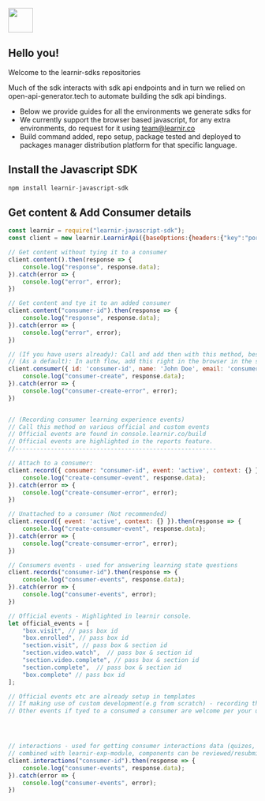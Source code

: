 
[<img src="https://learnir.co/logo.svg" width="50"/>](https://learnir.co/logo.svg)

## Hello you!
Welcome to the learnir-sdks repositories

Much of the sdk interacts with sdk api endpoints and in turn we relied on open-api-generator.tech to
automate building the sdk api bindings.
- Below we provide guides for all the environments we generate sdks for
- We currently support the browser based javascript, for any extra environments, do request for it using team@learnir.co
- Build command added, repo setup, package tested and deployed to packages manager distribution platform for that specific language.



## Install the Javascript SDK
```javascript
npm install learnir-javascript-sdk
```

## Get content & Add Consumer details
````javascript
const learnir = require("learnir-javascript-sdk");
const client = new learnir.LearnirApi({baseOptions:{headers:{"key":"port-access-key-from-console-dashboard"}}});

// Get content without tying it to a consumer
client.content().then(response => {
    console.log("response", response.data);
}).catch(error => {
    console.log("error", error);
})

// Get content and tye it to an added consumer 
client.content("consumer-id").then(response => {
    console.log("response", response.data);
}).catch(error => {
    console.log("error", error);
})

// (If you have users already): Call and add then with this method, best in batches
// (As a default): In auth flow, add this right in the browser in the signup process
client.consumer({ id: 'consumer-id', name: 'John Doe', email: 'consumer@email.com' }).then(response => {
    console.log("consumer-create", response.data);
}).catch(error => {
    console.log("consumer-create-error", error);
})


// (Recording consumer learning experience events) 
// Call this method on various official and custom events
// Official events are found in console.learnir.co/build
// Official events are highlighted in the reports feature.
//---------------------------------------------------------

// Attach to a consumer:
client.record({ consumer: "consumer-id", event: 'active', context: {} }).then(response => {
    console.log("create-consumer-event", response.data);
}).catch(error => {
    console.log("create-consumer-error", error);
})

// Unattached to a consumer (Not recommended)
client.record({ event: 'active', context: {} }).then(response => {
    console.log("create-consumer-event", response.data);
}).catch(error => {
    console.log("create-consumer-error", error);
})

// Consumers events - used for answering learning state questions
client.records("consumer-id").then(response => {
    console.log("consumer-events", response.data);
}).catch(error => {
    console.log("consumer-events", error);
})

// Official events - Highlighted in learnir console.
let official_events = [
    "box.visit", // pass box id
    "box.enrolled", // pass box id
    "section.visit", // pass box & section id
    "section.video.watch",  // pass box & section id
    "section.video.complete", // pass box & section id
    "section.complete",  // pass box & section id
    "box.complete" // pass box id
];

// Official events etc are already setup in templates
// If making use of custom development(e.g from scratch) - recording these events is required
// Other events if tyed to a consumed a consumer are welcome per your use case.




// interactions - used for getting consumer interactions data (quizes, certifications etc)
// combined with learnir-exp-module, components can be reviewed/resubmitted etc
client.interactions("consumer-id").then(response => {
    console.log("consumer-events", response.data);
}).catch(error => {
    console.log("consumer-events", error);
})

`````
